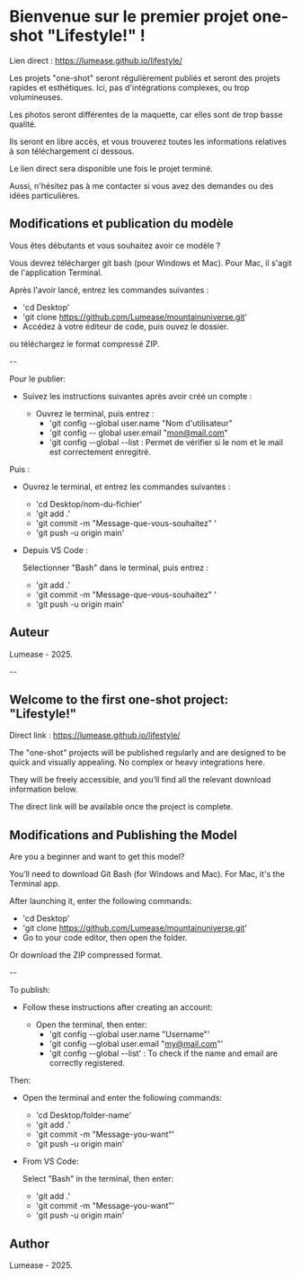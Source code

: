# Bienvenue sur le premier projet one-shot "Lifestyle!" !

Lien direct : https://lumease.github.io/lifestyle/

Les projets "one-shot" seront régulièrement publiés et seront des projets rapides et esthétiques. Ici, pas d'intégrations complexes, ou trop volumineuses.

Les photos seront différentes de la maquette, car elles sont de trop basse qualité. 

Ils seront en libre accès, et vous trouverez toutes les informations relatives à son téléchargement ci dessous.

Le lien direct sera disponible une fois le projet terminé.

Aussi, n'hésitez pas à me contacter si vous avez des demandes ou des idées particulières. 

## Modifications et publication du modèle

Vous êtes débutants et vous souhaitez avoir ce modèle ?

Vous devrez télécharger git bash (pour Windows et Mac). Pour Mac, il s'agit de l'application Terminal.

Après l'avoir lancé, entrez les commandes suivantes :

- 'cd Desktop'
- 'git clone https://github.com/Lumease/mountainuniverse.git'
- Accédez à votre éditeur de code, puis ouvez le dossier.

ou téléchargez le format compressé ZIP.

--

Pour le publier:

- Suivez les instructions suivantes après avoir créé un compte :

  - Ouvrez le terminal, puis entrez :
    - 'git config --global user.name "Nom d'utilisateur"
    - 'git config -- global user.email "mon@mail.com"
    - 'git config --global --list : Permet de vérifier si le nom et le mail est correctement enregitré.

Puis :

- Ouvrez le terminal, et entrez les commandes suivantes :

  - 'cd Desktop/nom-du-fichier'
  - 'git add .'
  - 'git commit -m "Message-que-vous-souhaitez" '
  - 'git push -u origin main'

- Depuis VS Code :

  Sélectionner "Bash" dans le terminal, puis entrez :

  - 'git add .'
  - 'git commit -m "Message-que-vous-souhaitez" '
  - 'git push -u origin main'

## Auteur

Lumease - 2025.

--

## Welcome to the first one-shot project: "Lifestyle!"

Direct link : https://lumease.github.io/lifestyle/

The "one-shot" projects will be published regularly and are designed to be quick and visually appealing. No complex or heavy integrations here.

They will be freely accessible, and you’ll find all the relevant download information below.

The direct link will be available once the project is complete.

## Modifications and Publishing the Model

Are you a beginner and want to get this model?

You’ll need to download Git Bash (for Windows and Mac). For Mac, it's the Terminal app.

After launching it, enter the following commands:

- 'cd Desktop'
- 'git clone https://github.com/Lumease/mountainuniverse.git'
- Go to your code editor, then open the folder.

Or download the ZIP compressed format.

--

To publish:

- Follow these instructions after creating an account:

  - Open the terminal, then enter:
    - 'git config --global user.name "Username"'
    - 'git config --global user.email "my@mail.com"'
    - 'git config --global --list' : To check if the name and email are correctly registered.

Then:

- Open the terminal and enter the following commands:

  - 'cd Desktop/folder-name'
  - 'git add .'
  - 'git commit -m "Message-you-want"'
  - 'git push -u origin main'

- From VS Code:

  Select "Bash" in the terminal, then enter:

  - 'git add .'
  - 'git commit -m "Message-you-want"'
  - 'git push -u origin main'

## Author

Lumease - 2025.
